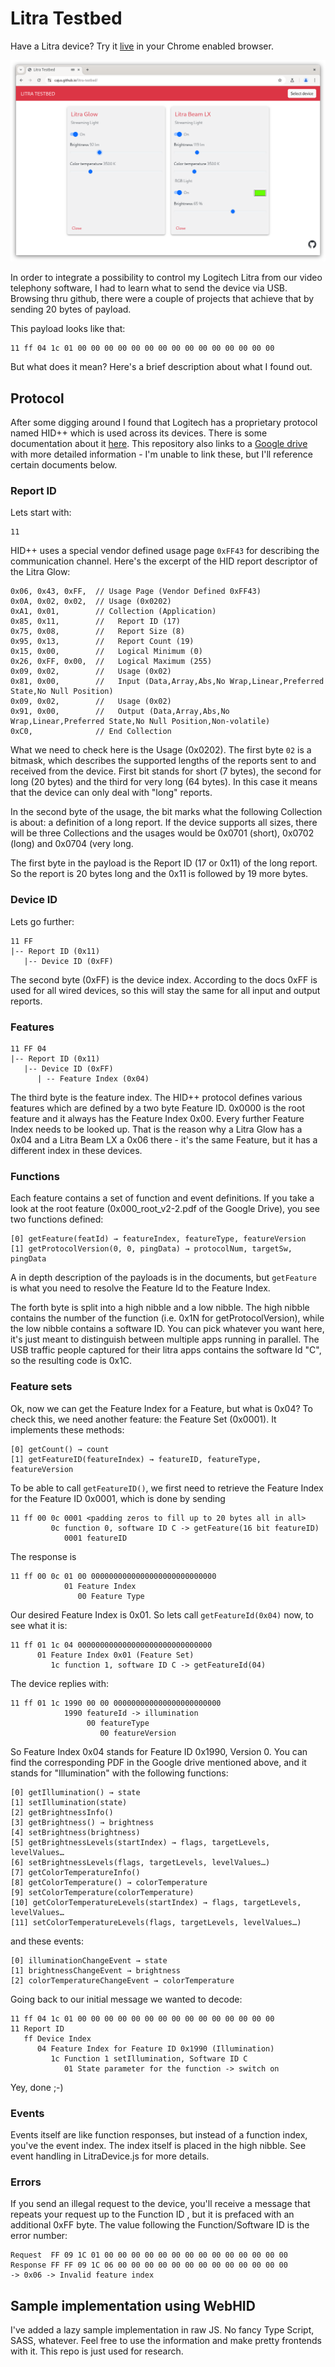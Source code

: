 # Litra Testbed

Have a Litra device? Try it [live](https://cajus.github.io/litra-testbed/) in your Chrome enabled browser.

![Overview](screenshot.png)

In order to integrate a possibility to control my Logitech Litra from our video telephony software, I had to
learn what to send the device via USB. Browsing thru github, there were a couple of projects that achieve
that by sending 20 bytes of payload.

This payload looks like that:

```
11 ff 04 1c 01 00 00 00 00 00 00 00 00 00 00 00 00 00 00 00
```

But what does it mean? Here's a brief description about what I found out.

## Protocol

After some digging around I found that Logitech has a proprietary protocol named HID++ which is used across
its devices. There is some documentation about it [here](https://github.com/Logitech/cpg-docs). This repository
also links to a [Google drive](https://drive.google.com/drive/folders/0BxbRzx7vEV7eWmgwazJ3NUFfQ28?resourcekey=0-dQ-Lx1FORQl0KAdOHQaE1A)
with more detailed information - I'm unable to link these, but I'll reference certain documents below.

### Report ID

Lets start with:

```
11
```

HID++ uses a special vendor defined usage page `0xFF43` for describing the communication channel. Here's
the excerpt of the HID report descriptor of the Litra Glow:

```
0x06, 0x43, 0xFF,  // Usage Page (Vendor Defined 0xFF43)
0x0A, 0x02, 0x02,  // Usage (0x0202)
0xA1, 0x01,        // Collection (Application)
0x85, 0x11,        //   Report ID (17)
0x75, 0x08,        //   Report Size (8)
0x95, 0x13,        //   Report Count (19)
0x15, 0x00,        //   Logical Minimum (0)
0x26, 0xFF, 0x00,  //   Logical Maximum (255)
0x09, 0x02,        //   Usage (0x02)
0x81, 0x00,        //   Input (Data,Array,Abs,No Wrap,Linear,Preferred State,No Null Position)
0x09, 0x02,        //   Usage (0x02)
0x91, 0x00,        //   Output (Data,Array,Abs,No Wrap,Linear,Preferred State,No Null Position,Non-volatile)
0xC0,              // End Collection
```

What we need to check here is the Usage (0x0202). The first byte `02` is a bitmask, which describes the supported
lengths of the reports sent to and received from the device. First bit stands for short (7 bytes), the second for
long (20 bytes) and the third for very long (64 bytes). In this case it means that the device can only deal with
"long" reports.

In the second byte of the usage, the bit marks what the following Collection is about: a definition of a long
report. If the device supports all sizes, there will be three Collections and the usages would be 0x0701 (short),
0x0702 (long) and 0x0704 (very long.

The first byte in the payload is the Report ID (17 or 0x11) of the long report. So the report is 20 bytes long
and the 0x11 is followed by 19 more bytes.

### Device ID

Lets go further:

```
11 FF
|-- Report ID (0x11)
   |-- Device ID (0xFF)
```

The second byte (0xFF) is the device index. According to the docs 0xFF is used for all wired devices, so this
will stay the same for all input and output reports.

### Features

```
11 FF 04
|-- Report ID (0x11)
   |-- Device ID (0xFF)
      | -- Feature Index (0x04)
```

The third byte is the feature index. The HID++ protocol defines various features which are defined by a two
byte Feature ID. 0x0000 is the root feature and it always has the Feature Index 0x00. Every further Feature
Index needs to be looked up. That is the reason why a Litra Glow has a 0x04 and a Litra Beam LX a 0x06 there - 
it's the same Feature, but it has a different index in these devices.

### Functions

Each feature contains a set of function and event definitions. If you take a look at the root feature
(0x000_root_v2-2.pdf of the Google Drive), you see two functions defined:

```
[0] getFeature(featId) → featureIndex, featureType, featureVersion
[1] getProtocolVersion(0, 0, pingData) → protocolNum, targetSw, pingData
```

A in depth description of the payloads is in the documents, but `getFeature` is what you need to
resolve the Feature Id to the Feature Index.

The forth byte is split into a high nibble and a low nibble. The high nibble contains the number of
the function (i.e. 0x1N for getProtocolVersion), while the low nibble contains a software ID. You can
pick whatever you want here, it's just meant to distinguish between multiple apps running in parallel.
The USB traffic people captured for their litra apps contains the software Id "C", so the resulting
code is 0x1C.

### Feature sets

Ok, now we can get the Feature Index for a Feature, but what is 0x04? To check this, we need another
feature: the Feature Set (0x0001). It implements these methods:

```
[0] getCount() → count
[1] getFeatureID(featureIndex) → featureID, featureType, featureVersion
```

To be able to call `getFeatureID()`, we first need to retrieve the Feature Index for the Feature ID
0x0001, which is done by sending

```
11 ff 00 0c 0001 <padding zeros to fill up to 20 bytes all in all>
         0c function 0, software ID C -> getFeature(16 bit featureID)
            0001 featureID
```

The response is

```
11 ff 00 0c 01 00 0000000000000000000000000000
            01 Feature Index
               00 Feature Type
```

Our desired Feature Index is 0x01. So lets call `getFeatureId(0x04)` now, to see what it is:

```
11 ff 01 1c 04 000000000000000000000000000000
      01 Feature Index 0x01 (Feature Set)
         1c function 1, software ID C -> getFeatureId(04)
```

The device replies with:

```
11 ff 01 1c 1990 00 00 000000000000000000000000
            1990 featureId -> illumination
                 00 featureType
                    00 featureVersion
```

So Feature Index 0x04 stands for Feature ID 0x1990, Version 0. You can find the corresponding PDF
in the Google drive mentioned above, and it stands for "Illumination" with the following functions:

```
[0] getIllumination() → state
[1] setIllumination(state)
[2] getBrightnessInfo()
[3] getBrightness() → brightness
[4] setBrightness(brightness)
[5] getBrightnessLevels(startIndex) → flags, targetLevels, levelValues…
[6] setBrightnessLevels(flags, targetLevels, levelValues…)
[7] getColorTemperatureInfo()
[8] getColorTemperature() → colorTemperature
[9] setColorTemperature(colorTemperature)
[10] getColorTemperatureLevels(startIndex) → flags, targetLevels, levelValues…
[11] setColorTemperatureLevels(flags, targetLevels, levelValues…)
```

and these events:

```
[0] illuminationChangeEvent → state
[1] brightnessChangeEvent → brightness
[2] colorTemperatureChangeEvent → colorTemperature
```

Going back to our initial message we wanted to decode:

```
11 ff 04 1c 01 00 00 00 00 00 00 00 00 00 00 00 00 00 00 00
11 Report ID
   ff Device Index
      04 Feature Index for Feature ID 0x1990 (Illumination)
         1c Function 1 setIllumination, Software ID C
            01 State parameter for the function -> switch on 
```

Yey, done ;-)

### Events

Events itself are like function responses, but instead of a function index, you've the event index. The index
itself is placed in the high nibble. See event handling in LitraDevice.js for more details.

### Errors

If you send an illegal request to the device, you'll receive a message that repeats your request up to the
Function ID , but it is prefaced with an additional 0xFF byte. The value following the Function/Software ID
is the error number:

```
Request  FF 09 1C 01 00 00 00 00 00 00 00 00 00 00 00 00 00 00
Response FF FF 09 1C 06 00 00 00 00 00 00 00 00 00 00 00 00 00
-> 0x06 -> Invalid feature index
```

## Sample implementation using WebHID

I've added a lazy sample implementation in raw JS. No fancy Type Script, SASS, whatever. Feel free to use
the information and make pretty frontends with it. This repo is just used for research.
